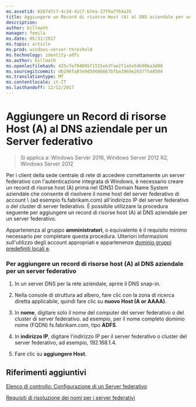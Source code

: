 ```yaml
---
ms.assetid: 026747c7-4c34-41c7-b7ea-27f9a7f64a35
title: Aggiungere un Record di risorse Host (A) al DNS aziendale per un Server federativo
description: 
author: billmath
manager: femila
ms.date: 05/31/2017
ms.topic: article
ms.prod: windows-server-threshold
ms.technology: identity-adfs
ms.author: billmath
ms.openlocfilehash: 425cfe794095f1515eb3fae2f1a5e5db90ba3d00
ms.sourcegitcommit: db290fa07e9d50686667bfba3969e20377548504
ms.translationtype: MT
ms.contentlocale: it-IT
ms.lasthandoff: 12/12/2017
---
```

# <a name="add-a-host-a-resource-record-to-corporate-dns-for-a-federation-server"></a>Aggiungere un Record di risorse Host (A) al DNS aziendale per un Server federativo

>Si applica a: Windows Server 2016, Windows Server 2012 R2, Windows Server 2012


Per i client della sede centrale di rete di accedere correttamente un server federativo con l'autenticazione integrata di Windows, è necessario creare un record di risorse host \(A\) prima nel \(DNS\) Domain Name System aziendale che consente di risolvere il nome host del server federativo di account \ (ad esempio fs.fabrikam.com\) all'indirizzo IP del server federativo o del cluster di server federativo. È possibile utilizzare la procedura seguente per aggiungere un record di risorse host \(A\) al DNS aziendale per un server federativo.  
  
Appartenenza al gruppo **amministratori**, o equivalente è il requisito minimo necessario per completare questa procedura.  Ulteriori informazioni sull'utilizzo degli account appropriati e appartenenze [dominio gruppi predefiniti locali e](https://go.microsoft.com/fwlink/?LinkId=83477).   
  
### <a name="to-add-a-host-a-resource-record-to-corporate-dns-for-a-federation-server"></a>Per aggiungere un record di risorse host \(A\) al DNS aziendale per un server federativo  
  
1.  In un server DNS per la rete aziendale, aprire il DNS snap-in.  
  
2.  Nella console di struttura ad albero, fare clic con la zona di ricerca diretta applicabile, quindi fare clic su **nuovo Host \(A or AAAA\)**.  
  
3.  In **nome**, digitare solo il nome del computer del server federativo o del cluster di server federativo. ad esempio, per il nome completo dominio nome \(FQDN\) fs.fabrikam.com, tipo **ADFS**.  
  
4.  In **indirizzo IP**, digitare l'indirizzo IP per il server federativo o cluster del server federativo, ad esempio, 192.168.1.4.  
  
5.  Fare clic su **aggiungere Host**.  
  
## <a name="additional-references"></a>Riferimenti aggiuntivi  
[Elenco di controllo: Configurazione di un Server federativo](Checklist--Setting-Up-a-Federation-Server.md)  
  
[Requisiti di risoluzione dei nomi per i server federativi](https://technet.microsoft.com/library/dd807055.aspx)  
  

